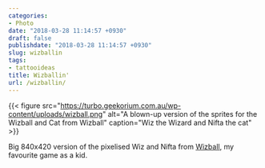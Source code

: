 ```yaml
---
categories:
- Photo
date: "2018-03-28 11:14:57 +0930"
draft: false
publishdate: "2018-03-28 11:14:57 +0930"
slug: wizballin
tags:
- tattooideas
title: Wizballin'
url: /wizballin/
---
```


{{< figure src="https://turbo.geekorium.com.au/wp-content/uploads/wizball.png" alt="A blown-up version of the sprites for the Wizball and Cat from Wizball" caption="Wiz the Wizard and Nifta the cat" >}}

Big 840x420 version of the pixelised Wiz and Nifta from [Wizball](https://en.wikipedia.org/wiki/Wizball), my favourite game as a kid.
